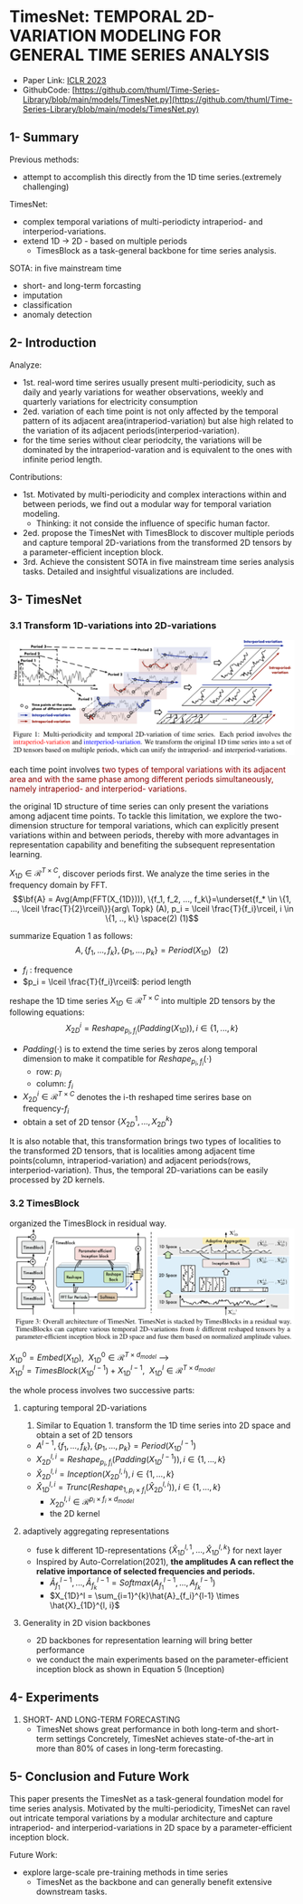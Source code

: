 # TimesNet: TEMPORAL 2D-VARIATION MODELING FOR GENERAL TIME SERIES ANALYSIS

- Paper Link: [ICLR 2023](https://openreview.net/pdf?id=ju_Uqw384Oq)
- GithubCode: [https://github.com/thuml/Time-Series-Library/blob/main/models/TimesNet.py](https://github.com/thuml/Time-Series-Library/blob/main/models/TimesNet.py)


## 1- Summary
Previous methods:
- attempt to accomplish this directly from the 1D time series.(extremely challenging)

TimesNet:
- complex temporal variations of multi-periodicty intraperiod- and interperiod-variations.
- extend 1D -> 2D - based on multiple periods
    - TimesBlock as a task-general backbone for time series analysis.

SOTA: in five mainstream time
- short- and long-term forcasting
- imputation
- classification
- anomaly detection


## 2- Introduction

Analyze:
- 1st. real-word time serires usually present multi-periodicity, such as daily and yearly variations for weather observations, weekly and quarterly variations for electricity consumption
- 2ed. variation of each time point is not only affected by the temporal pattern of its adjacent area(intraperiod-variation) but alse high related to the variation of its adjacent periods(interperiod-variation).
- for the time series without clear periodcity, the variations will be dominated by the intraperiod-varation and is 
    equivalent to the ones with infinite period length.

Contributions:
- 1st. Motivated by multi-periodicity and complex interactions within and between periods, we find out a modular way for temporal variation modeling.
    - Thinking: it not conside the influence of specific human factor.
- 2ed. propose the TimesNet with TimesBlock to discover multiple periods and capture temporal 2D-variations from the transformed 2D tensors by a parameter-efficient inception block.
- 3rd. Achieve the consistent SOTA in five mainstream time series analysis tasks. Detailed and insightful visualizations are included.

## 3- TimesNet
### 3.1 Transform 1D-variations into 2D-variations

![1Dto2D](./pic/TimesNet-1Dto2D.png)

each time point involves <font color=darkred>two types of temporal variations with its adjacent area and with the same phase among different periods simultaneously, namely intraperiod- and interperiod- variations</font>.

the original 1D structure of time series can only present the variations among adjacent time points.
To tackle this limitation, we explore the two-dimension structure for temporal variations, which can explicitly present variations within and between periods, thereby with more advantages in representation capability and benefiting the subsequent representation learning.

$X_{1D} \in \mathcal{R}^{T \times C}$, discover periods first. We analyze the time series in the frequency domain by FFT. 
$$\bf{A} = Avg(Amp(FFT(X_{1D}))), \{f_1, f_2, ..., f_k\}=\underset{f_* \in \{1, ..., \lceil \frac{T}{2}\rceil\}}{arg\ Topk} (A), p_i = \lceil \frac{T}{f_i}\rceil, i \in \{1, .., k\} \space(2) (1)$$

summarize Equation 1 as follows:
$$A, \{f_1, ..., f_k\}, \{p_1, ..., p_k\}=Period(X_{1D}) \ \ \ (2)$$
- $f_i$ : frequence
- $p_i = \lceil \frac{T}{f_i}\rceil$: period length 

reshape the 1D time series $X_{1D} \in \mathcal{R}^{T \times C}$ into multiple 2D tensors by the following equations:
$$X^{i}_{2D} = Reshape_{p_i, f_i}(Padding(X_{1D})), i \in \{1, ..., k\}$$

- $Padding(\cdot)$ is to extend the time series by zeros along temporal dimension to make it compatible for $Reshape_{p_i, f_i}(\cdot)$
    - row: $p_i$
    - column: $f_i$
- $X^{i}_{2D} \in \mathcal{R}^{T\times C}$ denotes the i-th reshaped time serires base on frequency-$f_i$
- obtain a set of 2D tensor $\{ X^{1}_{2D}, ..., X^{k}_{2D}  \}$

It is also notable that, this transformation brings two types of localities to the transformed 2D tensors, that is localities among adjacent time points(column, intraperiod-variation) and adjacent periods(rows, interperiod-variation). Thus, the temporal 2D-variations can be easily processed by 2D kernels.


### 3.2 TimesBlock

organized the TimesBlock in residual way.
![timeBlock](./pic/TimesNet-TimeBlock.png)

$X_{1D}^0 = Embed(X_{1D}),\ \ X_{1D}^0 \in \mathcal{R}^{T\times d_{model}}$ -->   
$X^{l}_{1D} = TimesBlock(X^{l-1}_{1D}) +X^{l-1}_{1D}, \ \ X^{l}_{1D} \in \mathcal{R}^{T\times d_{model}}$

the whole process involves two successive parts:
1. capturing temporal 2D-variations 
   1. Similar to Equation 1. transform the 1D time series into 2D space and obtain a set of 2D tensors
    - $A^{l-1},\{f_1,...,f_k\},\{p_1, ..., p_k\}=Period(X^{l-1}_{1D})$
    - $X_{2D}^{l, i}=Reshape_{p_i, f_i}(Padding(X^{l-1}_{1D})), i\in \{1, ..., k\}$  
    - $\hat{X}_{2D}^{l, i}=Inception(X^{l, i}_{2D}), i\in \{1, ..., k\}$   
    - $\hat{X}_{1D}^{l, i}=Trunc(Reshape_{1, p_i\times f_i}(\hat{X}_{2D}^{l, i})),  i\in \{1, ..., k\}$  
        - $X_{2D}^{l, i} \in \mathcal{R}^{p_i \times f_i \times d_{model}}$ 
        - the 2D kernel

2. adaptively aggregating representations
    - fuse k different 1D-representations $\{\hat{X}_{1D}^{l, 1}, ..., \hat{X}_{1D}^{l, k}\}$ for next layer
    - Inspired by Auto-Correlation(2021), **the amplitudes A can reflect the relative importance of selected frequencies and periods.**
        - $\hat{A}_{f_1}^{l-1}, ..., \hat{A}_{f_k}^{l-1}=Softmax(A_{f_1}^{l-1}, ..., A_{f_k}^{l-1})$
        - $X_{1D}^l = \sum_{i=1}^{k}\hat{A}_{f_i}^{l-1} \times \hat{X}_{1D}^{l, i}$

3. Generality in 2D vision backbones
    - 2D backbones for representation learning will bring better performance
    - we conduct the main experiments based on the parameter-efficient inception block as shown in Equation 5 (Inception)


## 4- Experiments

1. SHORT- AND LONG-TERM FORECASTING
    - TimesNet shows great performance in both long-term and short-term settings Concretely, TimesNet achieves state-of-the-art in more than 80% of cases in long-term forecasting.



## 5- Conclusion and Future Work

This paper presents the TimesNet as a task-general foundation model for time series analysis. Motivated
by the multi-periodicity, TimesNet can ravel out intricate temporal variations by a modular
architecture and capture intraperiod- and interperiod-variations in 2D space by a parameter-efficient
inception block.

Future Work:
- explore large-scale pre-training methods in time series
    - TimesNet as the backbone and can generally benefit extensive downstream tasks.